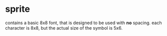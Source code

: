 # sprite

contains a basic 8x8 font, that is designed to be used with **no** spacing. each character is 8x8, but the actual size of the symbol is 5x6. 
